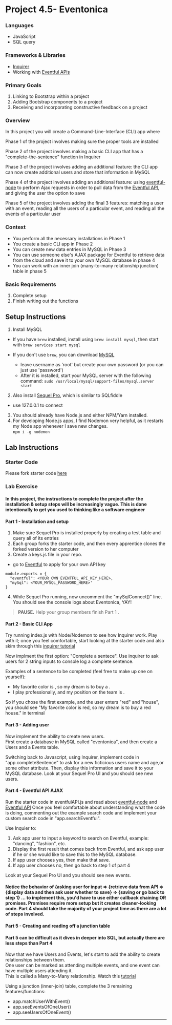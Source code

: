 
# Project 4.5- Eventonica 

### Languages
- JavaScript
- SQL query

### Frameworks & Libraries
- [Inquirer](https://www.npmjs.com/package/inquirer)
- Working with [Eventful APIs](http://api.eventful.com/)

### Primary Goals
1. Linking to Bootstrap within a project
2. Adding Bootstrap components to a project
3. Receiving and incorporating constructive feedback on a project

### Overview
In this project you will create a Command-Line-Interface (CLI) app where 

Phase 1 of the project involves making sure the proper tools are installed

Phase 2 of the project involves making a basic CLI app that has a "complete-the-sentence" function in Inquirer

Phase 3 of the project involves adding an additional feature: the CLI app can now create additional users and store that information in MySQL  

Phase 4 of the project involves adding an additional feature: using [eventful-node](https://www.npmjs.com/package/eventful-node) to perform Ajax requests in order to pull data from the [Eventful API](http://api.eventful.com/), and giving the user the option to save 

Phase 5 of the project involves adding the final 3 features: matching a user with an event, reading all the users of a particular event, and reading all the events of a particular user

### Context
- You perform all the necessary installations in Phase 1
- You create a basic CLI app in Phase 2
- You can create new data entries in MySQL in Phase 3
- You can use someone else's AJAX package for Eventful to retrieve data from the cloud and save it to your own MySQL database in phase 4
- You can work with an inner join (many-to-many relationship junction) table in phase 5

### Basic Requirements
1. Complete setup
2. Finish writing out the functions

## Setup Instructions
1. Install MySQL
  - If you have `brew` installed, install using `brew install mysql`, then start with `brew services start mysql`

  - If you don't use `brew`, you can download [MySQL](https://dev.mysql.com/doc/refman/5.6/en/osx-installation-pkg.html)
    - leave username as 'root' but create your own password (or you can just use 'password')
    - After it is installed, start your MySQL server with the following command: `sudo /usr/local/mysql/support-files/mysql.server start`

2. Also install [Sequel Pro](http://www.sequelpro.com/), which is similar to SQLfiddle 
  - use 127.0.0.1 to connect
3. You should already have Node.js and either NPM/Yarn installed. 
4. For developing Node.js apps, I find Nodemon very helpful, as it restarts my Node app whenever I save new changes.  
`npm i -g nodemon` 

## Lab Instructions  

### Starter Code
Please fork starter code [here](https://github.com/chulinguy/Eventful-API-test-page)

### Lab Exercise  

#### In this project, the instructions to complete the project after the installation & setup steps will be increasingly vague.  This is done intentionally to get you used to thinking like a software engineer

#### Part 1 - Installation and setup

1. Make sure Sequel Pro is installed properly by creating a test table and query all of its entries
2. Each group forks the starter code, and then every apprentice clones the forked version to her computer
3. Create a keys.js file in your repo.  
- go to [Eventful](http://api.eventful.com/) to apply for your own API key
```javascipt
module.exports = {
  "eventful": <YOUR_OWN_EVENTFUL_API_KEY_HERE>, 
  "mySql": <YOUR_MYSQL_PASSWORD_HERE>'
}
```
4. While Sequel Pro running, now uncomment the "mySqlConnect()" line.  You should see the console logs about Eventonica, YAY!

> **PAUSE.** Help your group members finish Part 1 .


#### Part 2 - Basic CLI App

Try running index.js with Node/Nodemon to see how Inquirer work.  Play with it; once you feel comfortable, start looking at the starter code and also skim through this [inquirer tutorial](http://simiansblog.com/2015/05/06/Using-Inquirer-js/)

Now implment the first option: "Complete a sentece".
Use inquirer to ask users for 2 string inputs to console log a complete sentence. 

Examples of a sentence to be completed (feel free to make up one on yourself):
- My favorite color is <COLOR>, so my dream is to buy a <COLOR> <ITEM>.
- I play <SPORT> professionally, and my position on the team is <POSITION>.

So if you chose the first example, and the user enters "red" and "house", you should see "My favorite color is red, so my dream is to buy a red house." in terminal  

#### Part 3 - Adding user

Now implement the ability to create new users.  
First create a database in MySQL called "eventonica", and then create a Users and a Events table.

Switching back to Javascript, using Inquirer, implement code in "app.completeSentence" to ask for a new ficticious users name and age,or some other attribute. Then, display this information and save it to your MySQL database.  Look at your Sequel Pro UI and you should see new users. 

#### Part 4 - Eventful API AJAX

Run the starter code in eventfulAPI.js and read about [eventful-node](https://www.npmjs.com/package/eventful-node) and [Eventful API](http://api.eventful.com/docs/events/search)
Once you feel comfortable about understanding what the code is doing, commenting out the example search code and implement your custom search code in "app.searchEventful". 

Use Inquier to:
1. Ask app user to input a keyword to search on Eventful, example: "dancing", "fashion", etc.
2. Display the first result that comes back from Eventful, and ask app user if he or she would like to save this to the MySQL database.
3. If app user chooses yes, then make that save.
4. If app user chooses no, then go back to step 1 of part 4    

Look at your Sequel Pro UI and you should see new events.  
#### Notice the behavior of {asking user for input => {retrieve data from API => {display data and then ask user whether to save} => {saving or go back to step 1} ... to implement this, you'd have to use either callback chaining OR promises.  Promises require more setup but it creates cleaner-looking code.  Part 4 should take the majority of your project time as there are a lot of steps involved.   

#### Part 5 - Creating and reading off a junction table

#### Part 5 can be difficult as it dives in deeper into SQL, but actually there are less steps than Part 4
Now that we have Users and Events, let's start to add the ability to create relationships between them.  
One user can be marked as attending multiple events, and one event can have multiple users attending it.  
This is called a Many-to-Many relationship.  Watch this [tutorial](https://www.youtube.com/watch?v=a-o0d_e9mW8)

Using a junction (inner-join) table, complete the 3 remaining features/functions:
- app.matchUserWithEvent()
- app.seeEventsOfOneUser()
- app.seeUsersOfOneEvent()



-----
